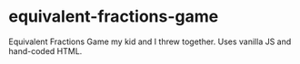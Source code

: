 # equivalent-fractions-game
Equivalent Fractions Game my kid and I threw together. Uses vanilla JS and hand-coded HTML.
